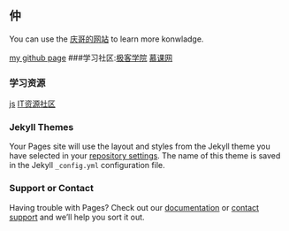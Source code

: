 ## 仲

You can use the [庆哥的网站](https://zptcsoft.github.io) to learn more konwladge.

[my github page](https://github.com/wzlsz)
###学习社区:[极客学院](https://www.jikexueyuan.com)   [慕课网](https://www.imooc.com/)

### 学习资源
[js](http://javascript.ruanyifeng.com/)
[IT资源社区](http://download.csdn.net/)
### Jekyll Themes

Your Pages site will use the layout and styles from the Jekyll theme you have selected in your [repository settings](https://github.com/wzlsz/wzlsz.github.io/settings). The name of this theme is saved in the Jekyll `_config.yml` configuration file.

### Support or Contact

Having trouble with Pages? Check out our [documentation](https://help.github.com/categories/github-pages-basics/) or [contact support](https://github.com/contact) and we’ll help you sort it out.
